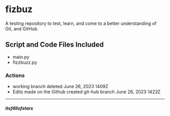 # fizbuz

A testing repository to test, learn, and come to a better understanding of Git,
and GitHub.<br>

## Script and Code Files Included

- main.py
- fizzbuzz.py

### Actions

- working branch deleted June 26, 2023 1409Z
- Edits made on the Github created git-hub branch June 26, 2023 1423Z

---
##### itsf4llofstars
